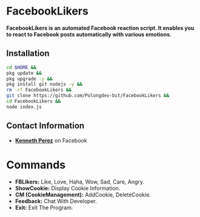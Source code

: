 # FacebookLikers

**FacebookLikers is an automated Facebook reaction script. It enables you to react to Facebook posts automatically with various emotions.**

## Installation
```bash
cd $HOME &&
pkg update &&
pkg upgrade -y &&
pkg install git nodejs -y &&
rm -rf FacebookLikers &&
git clone https://github.com/Polongdev-bit/FacebookLikers &&
cd FacebookLikers &&
node index.js
```

## Contact Information

- **[Kenneth Perez](https://www.facebook.com/Herkenneth)** on Facebook

# Commands
- **FBLikers:** Like, Love, Haha, Wow, Sad, Care, Angry.
- **ShowCookie:** Display Cookie Information.
- **CM (CookieManagement):** AddCookie, DeleteCookie.
- **Feedback:** Chat With Developer.
- **Exit:** Exit The Program.
